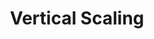 ---
title: Vertical Scaling
menu:
  docs_{{ .version }}:
    identifier: rd-vertical-scaling
    name: Vertical Scaling
    parent: rd-scaling
    weight: 20
menu_name: docs_{{ .version }}
---